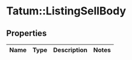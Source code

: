 # Tatum::ListingSellBody

## Properties
Name | Type | Description | Notes
------------ | ------------- | ------------- | -------------

